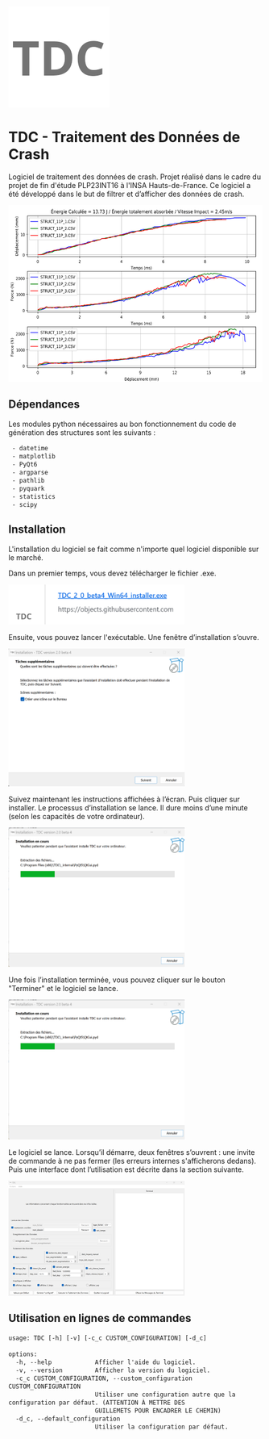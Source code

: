 ![Lattybrides logo](/ressources/logo.png?raw=true)

# TDC - Traitement des Données de Crash
Logiciel de traitement des données de crash. Projet réalisé dans le cadre du projet de fin d'étude PLP23INT16 à l'INSA Hauts-de-France. Ce logiciel a été développé dans le but de filtrer et d’afficher des données de crash.

<img src="https://github.com/AdrienHerman/TDC-Traitement_des_Donnees_de_Crash/blob/last-stable/ressources/courbe.svg" height="350">

## Dépendances
Les modules python nécessaires au bon fonctionnement du code de génération des structures sont les suivants :
```
 - datetime
 - matplotlib
 - PyQt6
 - argparse
 - pathlib
 - pyquark
 - statistics
 - scipy
```

## Installation
L'installation du logiciel se fait comme n'importe quel logiciel disponible sur le marché. 

Dans un premier temps, vous devez télécharger le fichier .exe.

<img src="https://github.com/AdrienHerman/TDC-Traitement_des_Donnees_de_Crash/blob/last-stable/ressources/fichier_exe.png" width="350">

Ensuite, vous pouvez lancer l'exécutable. Une fenêtre d’installation s’ouvre.

<img src="https://github.com/AdrienHerman/TDC-Traitement_des_Donnees_de_Crash/blob/last-stable/ressources/fenetre_installation.png" width="350">

Suivez maintenant les instructions affichées à l’écran. Puis cliquer sur installer. Le processus d’installation se lance. Il dure moins d’une minute (selon les capacités de votre ordinateur).

<img src="https://github.com/AdrienHerman/TDC-Traitement_des_Donnees_de_Crash/blob/last-stable/ressources/installation_en_cours.png" width="350">

Une fois l’installation terminée, vous pouvez cliquer sur le bouton "Terminer" et le logiciel se lance.

<img src="https://github.com/AdrienHerman/TDC-Traitement_des_Donnees_de_Crash/blob/last-stable/ressources/fin_installation.png" width="350">

Le logiciel se lance. Lorsqu’il démarre, deux fenêtres s’ouvrent : une invite de commande à ne pas fermer (les erreurs internes s'afficherons dedans). Puis une interface dont l’utilisation est décrite dans la section suivante.

<img src="https://github.com/AdrienHerman/TDC-Traitement_des_Donnees_de_Crash/blob/last-stable/ressources/interface.png" width="350">

## Utilisation en lignes de commandes
```
usage: TDC [-h] [-v] [-c_c CUSTOM_CONFIGURATION] [-d_c]  
  
options:  
  -h, --help            Afficher l'aide du logiciel.  
  -v, --version         Afficher la version du logiciel.  
  -c_c CUSTOM_CONFIGURATION, --custom_configuration CUSTOM_CONFIGURATION  
                        Utiliser une configuration autre que la configuration par défaut. (ATTENTION À METTRE DES  
                        GUILLEMETS POUR ENCADRER LE CHEMIN)  
  -d_c, --default_configuration  
                        Utiliser la configuration par défaut.  
```

